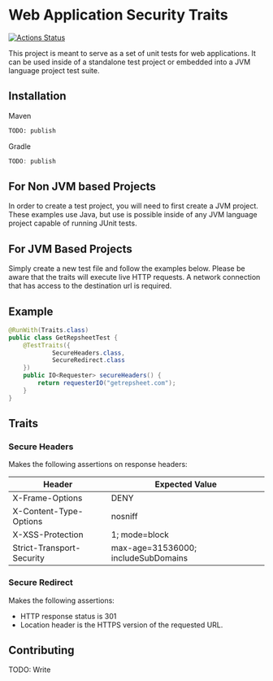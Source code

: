 # Web Application Security Traits

[![Actions Status](https://github.com/{abedra/web_security_traits/workflows/Java+CI/badge.svg)](https://github.com/abedra/web_security_traits/actions)

This project is meant to serve as a set of unit tests for web applications. It can be used inside of a standalone test project or embedded into a JVM language project test suite.

## Installation

Maven
```xml
TODO: publish
```

Gradle
```groovy
TODO: publish
```

## For Non JVM based Projects

In order to create a test project, you will need to first create a JVM project. These examples use Java, but use is possible inside of any JVM language project capable of running JUnit tests.

## For JVM Based Projects

Simply create a new test file and follow the examples below. Please be aware that the traits will execute live HTTP requests. A network connection that has access to the destination url is required.

## Example

```java
@RunWith(Traits.class)
public class GetRepsheetTest {
    @TestTraits({
            SecureHeaders.class,
            SecureRedirect.class
    })
    public IO<Requester> secureHeaders() {
        return requesterIO("getrepsheet.com");
    }
}
```

## Traits

### Secure Headers

Makes the following assertions on response headers:

| Header                   | Expected Value |
|--------------------------|------------------------------------|
|X-Frame-Options           | DENY                               |
|X-Content-Type-Options    | nosniff                            |
|X-XSS-Protection          | 1; mode=block                      |
|Strict-Transport-Security | max-age=31536000; includeSubDomains|

### Secure Redirect

Makes the following assertions:

* HTTP response status is 301
* Location header is the HTTPS version of the requested URL.

## Contributing

TODO: Write
